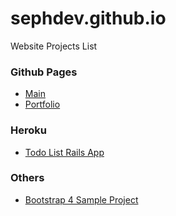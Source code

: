 # sephdev.github.io

Website Projects List

<h3>Github Pages</h3>
<ul>
  <li><a href="sephdev.github.io">Main</a></li>
  <li><a href="sephdev.github.io/_portfolio">Portfolio</a></li>
</ul>

<h3>Heroku</h3>
<ul>
  <li><a href="https://jt-todolist.herokuapp.com">Todo List Rails App</a></li>
</ul>

<h3>Others</h3>
<ul>
  <li><a href="https://tindex.000webhostapp.com/newbie/index.html">Bootstrap 4 Sample Project</a></li>
</ul>
